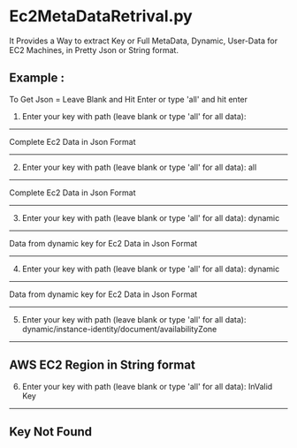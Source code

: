 # Ec2MetaDataRetrival.py
It Provides a Way to extract Key or Full MetaData, Dynamic, User-Data for EC2 Machines, in Pretty Json or String format.

## Example :
To Get Json = Leave Blank and Hit Enter or type 'all' and hit enter

1. Enter your key with path (leave blank or type 'all' for all data): 

-------------------------

Complete Ec2 Data in Json Format

-------------------------

2. Enter your key with path (leave blank or type 'all' for all data): all

-------------------------

Complete Ec2 Data in Json Format

-------------------------

3. Enter your key with path (leave blank or type 'all' for all data): dynamic

-------------------------

Data from dynamic key for Ec2 Data in Json Format

-------------------------

4. Enter your key with path (leave blank or type 'all' for all data): dynamic

-------------------------

Data from dynamic key for Ec2 Data in Json Format

-------------------------

5. Enter your key with path (leave blank or type 'all' for all data): dynamic/instance-identity/document/availabilityZone

------------------------
AWS EC2 Region in String format
------------------------


6. Enter your key with path (leave blank or type 'all' for all data): InValid Key

------------------------
Key Not Found
------------------------

